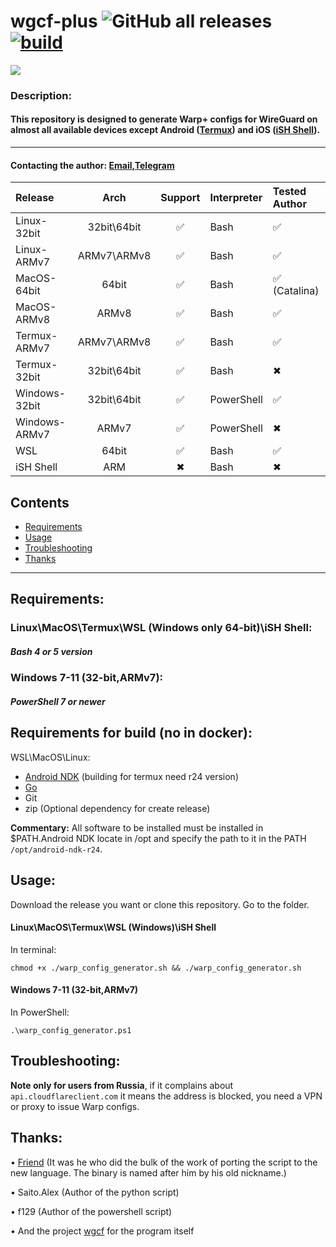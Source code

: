 # wgcf-plus ![GitHub all releases](https://img.shields.io/github/downloads/naruto522ru/wgcf-plus/total) [![build](https://github.com/naruto522ru/wgcf-plus/actions/workflows/test.yml/badge.svg)](https://github.com/naruto522ru/wgcf-plus/actions/workflows/test.yml)

![](https://github.com/naruto522ru/wgcf-plus/raw/main/Preview/Preview-GH.gif)

### Description:
#### This repository is designed to generate Warp+ configs for WireGuard on almost all available devices except Android ([Termux](https://play.google.com/store/apps/details?id=com.termux&hl=us&gl=US)) and iOS ([iSH Shell](https://apps.apple.com/us/app/ish-shell/id1436902243)).
---
#### Contacting the author: [Email](mailto:itachi522ru@gmail.com),[Telegram](https://t.me/FallOutB0y) 

| Release        | Arch |       Support  | Interpreter | Tested Author
| :---------- | :------------: | :------------: | :------------ | :------------
| Linux-32bit |32bit\64bit| &#9989;| Bash | &#9989;
| Linux-ARMv7| ARMv7\ARMv8| &#9989;| Bash | &#9989;
| MacOS-64bit| 64bit| &#9989;| Bash | &#9989; (Catalina)
| MacOS-ARMv8| ARMv8| &#9989;| Bash | &#9989;
| Termux-ARMv7| ARMv7\ARMv8| &#9989;| Bash | &#9989;
| Termux-32bit| 32bit\64bit | &#9989;| Bash | &#10006;
| Windows-32bit| 32bit\64bit| &#9989;| PowerShell| &#9989;
| Windows-ARMv7| ARMv7| &#9989;| PowerShell | &#10006;
| WSL |64bit| &#9989;| Bash | &#9989;
| iSH Shell|ARM| &#10006; |Bash| &#10006;

## Contents
- [Requirements](#requirements)
- [Usage](#usage)
- [Troubleshooting](#troubleshooting)
- [Thanks](#thanks)
---

## Requirements:
### Linux\MacOS\Termux\WSL (Windows only 64-bit)\iSH Shell:
##### Bash 4 or 5 version
### Windows 7-11 (32-bit,ARMv7):
##### PowerShell 7 or newer

## Requirements for build (no in docker):
WSL\MacOS\Linux:

- [Android NDK](https://developer.android.com/ndk/downloads) (building for termux need r24 version)
- [Go](https://go.dev/dl/)
- Git
- zip (Optional dependency for create release)

**Commentary:** All software to be installed must be installed in $PATH.Android NDK locate in /opt and specify the path to it in the PATH ``/opt/android-ndk-r24``.

## Usage:
Download the release you want or clone this repository. Go to the folder.
#### Linux\MacOS\Termux\WSL (Windows)\iSH Shell
In terminal:
```
chmod +x ./warp_config_generator.sh && ./warp_config_generator.sh
```
#### Windows 7-11 (32-bit,ARMv7)
In PowerShell:
```
.\warp_config_generator.ps1
```
##  Troubleshooting:
**Note only for users from Russia**, if it complains about ```api.cloudflareclient.com``` it means the address is blocked, you need a VPN or proxy to issue Warp configs.

## Thanks:

• [Friend](https://github.com/error-ident) (It was he who did the bulk of the work of porting the script to the new language. The binary is named after him by his old nickname.)

• Saito.Alex (Author of the python script)

• f129 (Author of the powershell script)

• And the project [wgcf](https://github.com/ViRb3/wgcf) for the program itself
